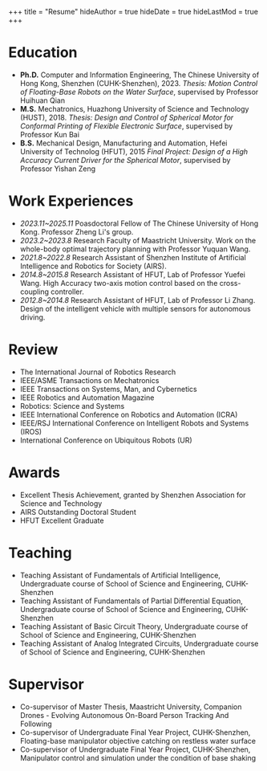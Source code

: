+++
title = "Resume"
hideAuthor = true
hideDate = true
hideLastMod = true
+++

# Education

- **Ph.D.** Computer and Information Engineering, The Chinese University of Hong Kong, Shenzhen (CUHK-Shenzhen), 2023. 
_Thesis: Motion Control of Floating-Base Robots on the Water Surface_, supervised by Professor Huihuan Qian
- **M.S.**  Mechatronics, Huazhong University of Science and Technology (HUST), 2018.
_Thesis: Design and Control of Spherical Motor for Conformal Printing of Flexible Electronic Surface_, supervised by Professor Kun Bai
- **B.S.**  Mechanical Design, Manufacturing and Automation, Hefei University of Technolog (HFUT), 2015
_Final Project: Design of a High Accuracy Current Driver for the Spherical Motor_, supervised by Professor Yishan Zeng

# Work Experiences

- _2023.11~2025.11_ Poasdoctoral Fellow of The Chinese University of Hong Kong. Professor Zheng Li's group.
- _2023.2~2023.8_ Research Faculty of Maastricht University. Work on the whole-body optimal trajectory planning with Professor Yuquan Wang.
- _2021.8~2022.8_ Research Assistant of Shenzhen Institute of Artificial Intelligence and Robotics for Society (AIRS).
- _2014.8~2015.8_ Research Assistant of HFUT, Lab of Professor Yuefei Wang. High Accuracy two-axis motion control based on the cross-coupling controller.
- _2012.8~2014.8_ Research Assistant of HFUT, Lab of Professor Li Zhang. Design of the intelligent vehicle with multiple sensors for autonomous driving.

# Review

- The International Journal of Robotics Research
- IEEE/ASME Transactions on Mechatronics
- IEEE Transactions on Systems, Man, and Cybernetics
- IEEE Robotics and Automation Magazine
- Robotics: Science and Systems
- IEEE International Conference on Robotics and Automation (ICRA)
- IEEE/RSJ International Conference on Intelligent Robots and Systems (IROS)
- International Conference on Ubiquitous Robots (UR)

# Awards

- Excellent Thesis Achievement, granted by Shenzhen Association for Science and Technology
- AIRS Outstanding Doctoral Student
- HFUT Excellent Graduate

# Teaching

- Teaching Assistant of Fundamentals of Artificial Intelligence, Undergraduate course of School of Science and Engineering, CUHK-Shenzhen
- Teaching Assistant of Fundamentals of Partial Differential Equation, Undergraduate course of School of Science and Engineering, CUHK-Shenzhen
- Teaching Assistant of Basic Circuit Theory, Undergraduate course of School of Science and Engineering, CUHK-Shenzhen
- Teaching Assistant of Analog Integrated Circuits, Undergraduate course of School of Science and Engineering, CUHK-Shenzhen

# Supervisor

- Co-supervisor of Master Thesis, Maastricht University, Companion Drones - Evolving Autonomous On-Board Person Tracking And Following
- Co-supervisor of Undergraduate Final Year Project, CUHK-Shenzhen, Floating-base manipulator objective catching on restless water surface
- Co-supervisor of Undergraduate Final Year Project, CUHK-Shenzhen, Manipulator control and simulation under the condition of base shaking
